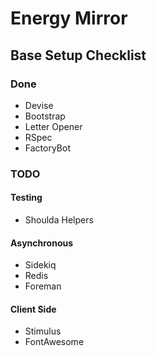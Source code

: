 # Energy Mirror

## Base Setup Checklist

### Done
- Devise
- Bootstrap
- Letter Opener
- RSpec
- FactoryBot

### TODO
#### Testing
- Shoulda Helpers

#### Asynchronous
- Sidekiq
- Redis
- Foreman

#### Client Side
- Stimulus
- FontAwesome